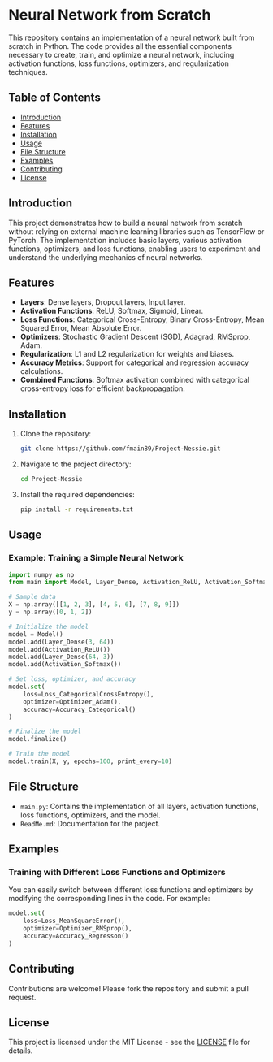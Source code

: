 
# Neural Network from Scratch

This repository contains an implementation of a neural network built from scratch in Python. The code provides all the essential components necessary to create, train, and optimize a neural network, including activation functions, loss functions, optimizers, and regularization techniques.

## Table of Contents

- [Introduction](#introduction)
- [Features](#features)
- [Installation](#installation)
- [Usage](#usage)
- [File Structure](#file-structure)
- [Examples](#examples)
- [Contributing](#contributing)
- [License](#license)

## Introduction

This project demonstrates how to build a neural network from scratch without relying on external machine learning libraries such as TensorFlow or PyTorch. The implementation includes basic layers, various activation functions, optimizers, and loss functions, enabling users to experiment and understand the underlying mechanics of neural networks.

## Features

- **Layers**: Dense layers, Dropout layers, Input layer.
- **Activation Functions**: ReLU, Softmax, Sigmoid, Linear.
- **Loss Functions**: Categorical Cross-Entropy, Binary Cross-Entropy, Mean Squared Error, Mean Absolute Error.
- **Optimizers**: Stochastic Gradient Descent (SGD), Adagrad, RMSprop, Adam.
- **Regularization**: L1 and L2 regularization for weights and biases.
- **Accuracy Metrics**: Support for categorical and regression accuracy calculations.
- **Combined Functions**: Softmax activation combined with categorical cross-entropy loss for efficient backpropagation.

## Installation

1. Clone the repository:
   ```bash
   git clone https://github.com/fmain89/Project-Nessie.git
   ```
2. Navigate to the project directory:
   ```bash
   cd Project-Nessie
   ```
3. Install the required dependencies:
   ```bash
   pip install -r requirements.txt
   ```

## Usage

### Example: Training a Simple Neural Network

```python
import numpy as np
from main import Model, Layer_Dense, Activation_ReLU, Activation_Softmax, Loss_CategoricalCrossEntropy, Optimizer_Adam, Accuracy_Categorical

# Sample data
X = np.array([[1, 2, 3], [4, 5, 6], [7, 8, 9]])
y = np.array([0, 1, 2])

# Initialize the model
model = Model()
model.add(Layer_Dense(3, 64))
model.add(Activation_ReLU())
model.add(Layer_Dense(64, 3))
model.add(Activation_Softmax())

# Set loss, optimizer, and accuracy
model.set(
    loss=Loss_CategoricalCrossEntropy(),
    optimizer=Optimizer_Adam(),
    accuracy=Accuracy_Categorical()
)

# Finalize the model
model.finalize()

# Train the model
model.train(X, y, epochs=100, print_every=10)
```

## File Structure

- `main.py`: Contains the implementation of all layers, activation functions, loss functions, optimizers, and the model.
- `ReadMe.md`: Documentation for the project.

## Examples

### Training with Different Loss Functions and Optimizers

You can easily switch between different loss functions and optimizers by modifying the corresponding lines in the code. For example:

```python
model.set(
    loss=Loss_MeanSquareError(),
    optimizer=Optimizer_RMSprop(),
    accuracy=Accuracy_Regresson()
)
```

## Contributing

Contributions are welcome! Please fork the repository and submit a pull request.

## License

This project is licensed under the MIT License - see the [LICENSE](LICENSE) file for details.
